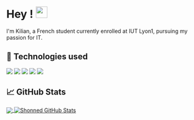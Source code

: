 # Hey ! <img src="https://raw.githubusercontent.com/MartinHeinz/MartinHeinz/master/wave.gif" width="30px">

I'm Kilian, a French student currently enrolled at IUT Lyon1, pursuing my passion for IT.

## 🔧 Technologies used
![](https://img.shields.io/badge/HTML-grey)
![](https://img.shields.io/badge/CSS-grey)
![](https://img.shields.io/badge/JS-grey)
![](https://img.shields.io/badge/PHP-grey)
![](https://img.shields.io/badge/Python-grey)

## &#x1f4c8; GitHub Stats

<a href="https://github.com/Shonned/Shonned">
  <img align="center" src="https://github-readme-stats.vercel.app/api/top-langs/?username=Shonned&hide=java,html,tex&title_color=ffffff&text_color=c9cacc&icon_color=2bbc8a&bg_color=1d1f21&langs_count=3" />
</a>
<a href="https://github.com/Shonned/Shonned">
  <img align="center" src="https://github-readme-stats.vercel.app/api?username=Shonned&show_icons=true&line_height=27&count_private=true&title_color=ffffff&text_color=c9cacc&icon_color=2bbc8a&bg_color=1d1f21" alt="Shonned GitHub Stats" />
</a>

